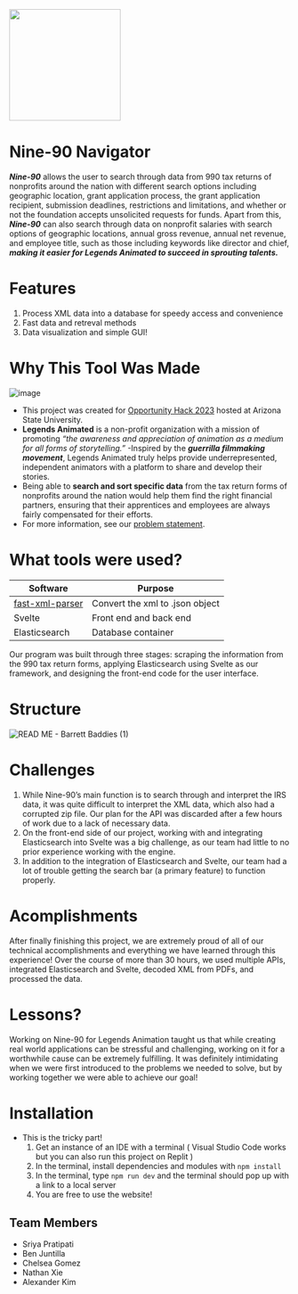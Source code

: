 <img src = "https://github.com/2023-opportunity-hack/BARRETT-BADDIES---990DataFinder-ATooltoAnalyzeNonprofitsandFoundations-TaxReturns/assets/102429804/9b5d2c16-6fa0-461a-9bfd-20c7577e2dbb" width = "200" height="200">

# Nine-90 Navigator 

***Nine-90*** allows the user to search through data from 990 tax returns of nonprofits around the nation with different search options including geographic location, grant application process, the grant application recipient, submission deadlines, restrictions and limitations, and whether or not the foundation accepts unsolicited requests for funds. Apart from this, ***Nine-90*** can also search through data on nonprofit salaries with search options of geographic locations, annual gross revenue, annual net revenue, and employee title, such as those including keywords like director and chief, ***making it easier for Legends Animated to succeed in sprouting talents.***
# Features
1. Process XML data into a database for speedy access and convenience
2. Fast data and retreval methods
3. Data visualization and simple GUI!
# Why This Tool Was Made
![image](https://i0.wp.com/legendsanimated.org/wp-content/uploads/2022/09/headeroriginal_black__1_-removebg-preview.png?w=544&ssl=1)
- This project was created for [Opportunity Hack 2023](https://hack.ohack.dev) hosted at Arizona State University.
- **Legends Animated** is a non-profit organization with a mission of promoting _“the awareness and appreciation of animation as a medium for all forms of storytelling.”_
-Inspired by the ***guerrilla filmmaking movement***, Legends Animated truly helps provide underrepresented, independent animators with a platform to share and develop their stories.
- Being able to **search and sort specific data** from the tax return forms of nonprofits around the nation would help them find the right financial partners, ensuring that their apprentices and employees are always fairly compensated for their efforts.
- For more information, see our [problem statement](https://ohack.dev/project/xsnjfdchdZNjGThFjJPh).

# What tools were used?

|  Software  | Purpose | 
| ------------- | ------------- |
|  [fast-xml-parser](https://github.com/NaturalIntelligence/fast-xml-parser)| Convert the xml to .json object |
|  Svelte | Front end and back end  |
| Elasticsearch | Database container |

 Our program was built through three stages: scraping the information from the 990 tax return forms, applying Elasticsearch using Svelte as our framework, and designing the front-end code for the user interface. 

# Structure
![READ ME - Barrett Baddies (1)](https://github.com/2023-opportunity-hack/BARRETT-BADDIES---990DataFinder-ATooltoAnalyzeNonprofitsandFoundations-TaxReturns/assets/145801438/4e936b5f-7210-4a1c-a6fb-a29f8887f2f7)



# Challenges
1. While Nine-90’s main function is to search through and interpret the IRS data, it was quite difficult to interpret the XML data, which also had a corrupted zip file. Our plan for the API was discarded after a few hours of work due to a lack of necessary data.
2. On the front-end side of our project, working with and integrating Elasticsearch into Svelte was a big challenge, as our team had little to no prior experience working with the engine.
3. In addition to the integration of Elasticsearch and Svelte, our team had a lot of trouble getting the search bar (a primary feature) to function properly.

# Acomplishments 
After finally finishing this project, we are extremely proud of all of our technical accomplishments and everything we have learned through this experience! Over the course of more than 30 hours, we used multiple APIs, integrated Elasticsearch and Svelte, decoded XML from PDFs, and processed the data.

# Lessons?
Working on Nine-90 for Legends Animation taught us that while creating real world applications can be stressful and challenging, working on it for a worthwhile cause can be extremely fulfilling. It was definitely intimidating when we were first introduced to the problems we needed to solve, but by working together we were able to achieve our goal!


# Installation
- This is the tricky part!
  1. Get an instance of an IDE with a terminal ( Visual Studio Code works but you can also run this project on Replit ) 
  2. In the terminal, install dependencies and modules with ```npm install```
  3. In the terminal, type ```npm run dev``` and the terminal should pop up with a link to a local server
  4. You are free to use the website!

## Team Members
-   Sriya Pratipati
-   Ben Juntilla
-   Chelsea Gomez
-   Nathan Xie
-   Alexander Kim
